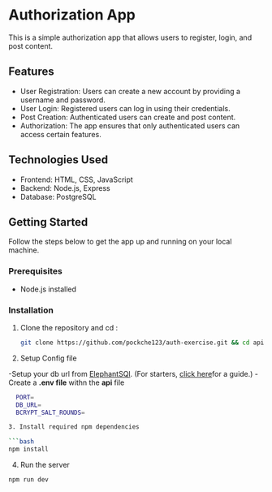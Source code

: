 
# Authorization App

This is a simple authorization app that allows users to register, login, and post content.

## Features

- User Registration: Users can create a new account by providing a username and password.
- User Login: Registered users can log in using their credentials.
- Post Creation: Authenticated users can create and post content.
- Authorization: The app ensures that only authenticated users can access certain features.

## Technologies Used

- Frontend: HTML, CSS, JavaScript
- Backend: Node.js, Express
- Database: PostgreSQL

## Getting Started

Follow the steps below to get the app up and running on your local machine.

### Prerequisites

- Node.js installed

### Installation

1. Clone the repository and cd :

   ```bash
   git clone https://github.com/pockche123/auth-exercise.git && cd api
   ```

2. Setup Config file 

 -Setup your db url from [ElephantSQl](https://customer.elephantsql.com). (For starters, [click here](https://www.elephantsql.com/docs/index.html
)for a guide.) 
 -Create a **.env file** withn the **api** file
 
```bash
  PORT= 
  DB_URL=
  BCRYPT_SALT_ROUNDS=

3. Install required npm dependencies

```bash
npm install
```

4. Run the server 
```bash
npm run dev
```


